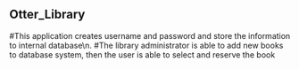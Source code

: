 ## Otter_Library
#This application creates username and password and store the information to internal database\n.
#The library administrator is able to add new books to database system, then the user is able to select and reserve the book
